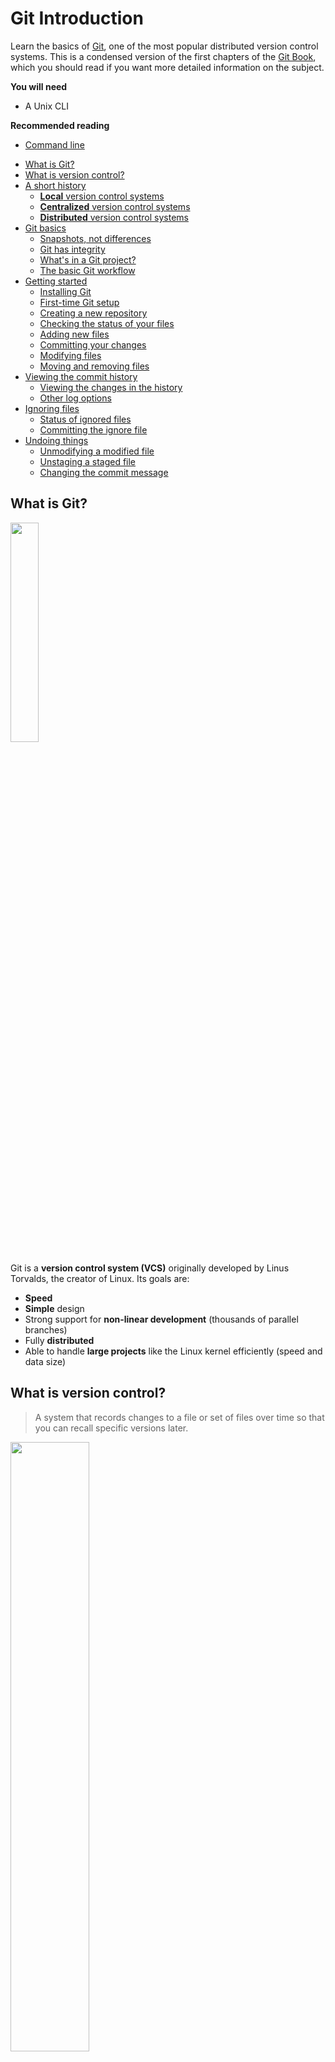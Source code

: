 # Git Introduction

Learn the basics of [Git][git], one of the most popular distributed version control systems.
This is a condensed version of the first chapters of the [Git Book](https://git-scm.com/book/en/v2), which you should read if you want more detailed information on the subject.

<!-- slide-include ../../BANNER.md -->

**You will need**

* A Unix CLI

**Recommended reading**

* [Command line](../cli/)

<!-- START doctoc generated TOC please keep comment here to allow auto update -->
<!-- DON'T EDIT THIS SECTION, INSTEAD RE-RUN doctoc TO UPDATE -->


- [What is Git?](#what-is-git)
- [What is version control?](#what-is-version-control)
- [A short history](#a-short-history)
  - [**Local** version control systems](#local-version-control-systems)
  - [**Centralized** version control systems](#centralized-version-control-systems)
  - [**Distributed** version control systems](#distributed-version-control-systems)
- [Git basics](#git-basics)
  - [Snapshots, not differences](#snapshots-not-differences)
  - [Git has integrity](#git-has-integrity)
  - [What's in a Git project?](#whats-in-a-git-project)
  - [The basic Git workflow](#the-basic-git-workflow)
- [Getting started](#getting-started)
  - [Installing Git](#installing-git)
  - [First-time Git setup](#first-time-git-setup)
  - [Creating a new repository](#creating-a-new-repository)
  - [Checking the status of your files](#checking-the-status-of-your-files)
  - [Adding new files](#adding-new-files)
  - [Committing your changes](#committing-your-changes)
  - [Modifying files](#modifying-files)
  - [Moving and removing files](#moving-and-removing-files)
- [Viewing the commit history](#viewing-the-commit-history)
  - [Viewing the changes in the history](#viewing-the-changes-in-the-history)
  - [Other log options](#other-log-options)
- [Ignoring files](#ignoring-files)
  - [Status of ignored files](#status-of-ignored-files)
  - [Committing the ignore file](#committing-the-ignore-file)
- [Undoing things](#undoing-things)
  - [Unmodifying a modified file](#unmodifying-a-modified-file)
  - [Unstaging a staged file](#unstaging-a-staged-file)
  - [Changing the commit message](#changing-the-commit-message)

<!-- END doctoc generated TOC please keep comment here to allow auto update -->



## What is Git?

<a href='https://git-scm.com'><img src='images/git-logo.png' width='30%' /></a>

Git is a **version control system (VCS)** originally developed by Linus Torvalds, the creator of Linux.
Its goals are:

* **Speed**
* **Simple** design
* Strong support for **non-linear development** (thousands of parallel branches)
* Fully **distributed**
* Able to handle **large projects** like the Linux kernel efficiently (speed and data size)



## What is version control?

> A system that records changes to a file or set of files over time so that you can recall specific versions later.

<p class='center'><img src='images/commits.png' width='50%' /></p>

What can I do with it?

* **Revert** specific files (or an entire project) back to a previous state.
* **Compare** changes over time.
* See who last modified something that might be causing a problem, when the issue was introduced, and more.
* **Recover** if you screw things up or lose files.
* **Collaborate** on a project as a distributed team.



## A short history

<!-- slide-front-matter class: center, middle -->



### **Local** version control systems

<!-- slide-column -->

Basically, you **manually** copy your files into other directories to keep old versions.

Systems such as [RCS][rcs] automate this process.

<!-- slide-column -->

<img src='images/local-vcs.png' width='100%' />

<!-- slide-container -->

**But:**

* It's easy to accidentally edit the wrong files
* It's hard to **collaborate** on different versions with other people



### **Centralized** version control systems

<!-- slide-column -->

Systems such as [CVS][cvs] and [Subversion][svn] use a **single central server** that keeps all the versioned files.
and clients get files from there.

Administrators have **fine-grained control** over who can do what.

<!-- slide-column -->

<img src='images/centralized-vcs.png' width='100%' />

<!-- slide-container -->

**But:**

* The centralized server is a **single point of failure**
* If proper backups are not kept, the history of the project **can be lost**

> (You could also consider storing your files in a shared Dropbox, Google Drive, etc. to be a kind of centralized version control system.
> However, it's doesn't have as many tools for **consulting and manipulating the history** of your project, or to **collaborate on source code**.)



### **Distributed** version control systems

<!-- slide-column -->

Systems such as [Git][git] and [Mercurial][mercurial] are **distributed**.
Clients **fully mirror** the repository, not just the latest snapshot.

* Each client has a **full backup** of the project
* Different [types of collaborative workflows][distributed-workflows] can be used

<!-- slide-column -->

<img src='images/distributed-vcs.png' width='100%' />



## Git basics

<!-- slide-front-matter class: center, middle -->



### Snapshots, not differences

<!-- slide-column 45 -->

Unlike other version control systems, Git stores its data as **snapshots** instead of file-based changes.

Because Git stores all versions of all files **locally**, most Git operations are almost instantaneous and do not require a connection to a server:

* Browsing the history
* Checking a file's changes from a month ago
* Committing

<!-- slide-column -->

**Changes (Subversion)**

<img src='images/deltas.png' width='100%' />

**Snapshots (Git)**

<img src='images/snapshots.png' width='100%' />

<!-- slide-notes -->

Git thinks of its data more like a set of **snapshots** of a miniature filesystem.

Every time you save the state of your project in Git, it basically takes a picture of what all your files look like at that moment and stores a reference to that snapshot.
To be efficient, **if files have not changed, Git doesn't store the file again**, just a link to the previous identical file it has already stored.
Git thinks about its data more like a stream of snapshots.



### Git has integrity

All Git objects are identified by a [SHA-1][sha1] hash that looks like this:

```
24b9da6552252987aa493b52f8696cd6d3b00373
```

You will see them all over the place in Git.
Often you will only see a prefix (the first 6-7 characters):

```
24b9da6
```

Because all content is hashed, it's impossible for files to be lost or corrupted without Git knowing about it.
This functionality is built into Git at the lowest levels and is integral to its philosophy.



### What's in a Git project?

The file structure in a Git project looks like this:

```txt
my-project:
  .git:
    HEAD
    config
    hooks
    index
    objects
    ...
  file1.txt
  file2.txt
  dir:
    file3.txt
```

A Git project has three main parts:

* The Git directory
* The working directory
* The staging area

#### The Git directory

The Git directory is where Git stores all the **snapshots** of the different **versions** of your files.
This is the most important part of Git, and it is what is copied when you clone a repository from another computer or a server.

It's located in the `.git` directory in the project's directory:

```txt
my-project:
* .git:
*   HEAD
*   config
*   hooks
*   index
*   objects
*   ...
  file1.txt
  file2.txt
  dir:
    file3.txt
```

You should never modify any of the files in this directory yourself;
you could easily corrupt the Git repository.

It is hidden by default, but you can see it on the command line.

#### The working directory (also called the working tree)

The working directory contains the **files you are currently working on**; that is, **one specific version** of your project.
These files are pulled out of the compressed database in the Git directory and placed in your project's directory for you to use or modify:

```txt
*my-project:
  .git:
    HEAD
    config
    hooks
    index
    objects
    ...
* file1.txt
* file2.txt
* dir:
*   file3.txt
```

#### The staging area (also called the index)

The staging area is a file, generally contained in your Git directory, that stores information about **what will go into the next commit (or version)**.

Before file snapshots are **committed** in the Git directory, they must go through the *staging area*:

```txt
my-project:
  .git:
    HEAD
    config
    hooks
*   index
    objects
    ...
  file1.txt
  file2.txt
  dir:
    file3.txt
```



### The basic Git workflow

This is one of the **most important things to remember about Git**:

<p class='center'><img src='images/areas.png' width='60%' /></p>

* You **check out** a specific version of your files into the *working directory*
* You **modify** files (or add new files) in your *working directory*
* You **stage** the files, adding snapshots of them to your *staging area*
* You do a **commit**, which takes the files as they are in the *staging area* and stores that snapshot permanently to your *Git directory*

#### Using the staging area

New snapshots of files **MUST go through the staging area** to be **committed** into the Git directory.

<img src='images/staging-area-loading-dock.jpg' width='100%' />



## Getting started

The rest of this documentation is a tutorial where you will learn how to:

* Configure Git for the first time
* Create a new repository
* Check the status of your files
* Track new files
* Stage and commit modified files
* Move and remove files
* Ignore files



### Installing Git

There are a lot of different ways to use Git:
the original **command line tools** and various **GUIs** of varying capabilities.
But the command line is the only place you can run **all** Git commands with all their options.

If you know how to run the command line version,
you can easily figure out how to use the GUI version,
while the opposite is not necessarily true.
So the **command line** is what we will use.

Some of you may already have Git installed.
Run the following command in a CLI to make sure:

```bash
$> git --version
git version 2.11.0
```

If you don't have it, follow these [installation instructions][install-git] to install Git on your machine.



### First-time Git setup

Now that you have Git, you must configure your **identity**: your user name and e-mail address.
This is important because **every Git commit uses this information**, and it's *immutably* baked into every commit you make.

Use the `git config` command to do this:

```bash
$> git config --global user.name "John Doe"
$> git config --global user.email john.doe@example.com
```

You can also run the command with the `--list` option to check that the settings were successfully applied:

```bash
$> git config --list
user.name=John Doe
user.email=john.doe@example.com
```

> Note that with the `--global` option, Git will store these settings in your user configuration file (`~/.gitconfig`),
> so you only need to do this **once on any given computer**.
> You can also change them at any time by running the commands again.
> Run `cat ~/.gitconfig` to display this file.



### Creating a new repository

Let's get started by creating a directory for our new project:

```bash
$> cd /path/to/projects
$> mkdir hello-project
```

Go into the directory and run `git init` to create a Git repository:

```bash
$> cd hello-project
$> git init
Initialized empty Git repository in ~/hello-project
```

This creates a Git directory (`.git`) with an empty object database.
At this point, nothing in your project is tracked yet.



### Checking the status of your files

The main tool you use to determine which files are in which state is the `git status` command.
If you run it in the repo you just created, you should see something like this:

```bash
$> git status
On branch master

Initial commit

nothing to commit (create/copy files and use "git add" to track)
```

This means you have an empty repo with no commits, and a **clean working directory** – there is nothing there.

As you can see, Git often helps you by telling you what you can do next: you need to start adding some files.

> **The `git status` command is your best friend when using Git.**
> Do not hesitate to use it at any time to check in what state you are.



### Adding new files

In the project's directory, write "Hello World" into a `hello.txt` file and "Hi Bob" into a `hi.txt` file:

```bash
$> echo "Hello World" > hello.txt
$> echo "Hi Bob" > hi.txt
```

Re-run the `git status` command:

```bash
$> git status
On branch master

Initial commit

Untracked files:
  (use "git add <file>..." to include in what will be committed)

  hello.txt
  hi.txt

nothing added to commit but untracked files present (use "git add" to track)
```

Those files are **untracked**.
Git will not include them in the repository unless you **explicitly** tell it to do so.

#### Tracking new files

In order to begin tracking a new file, you must use the `git add` command:

```bash
$> git add hello.txt
$> git add hi.txt
$> git status
On branch master

Initial commit

Changes to be committed:
  (use "git rm --cached <file>..." to unstage)

    new file:   hello.txt
    new file:   hi.txt
```

The files are now **staged**: they will be in the next commit.

**Tips:**

* `git add *.txt` would have added the two files in one command.
* `git add .` would have added all the files in the current directory (recursively).

#### Checking staged changes

Git can show you what you have **staged**:

```diff
$> git diff --staged

diff --git a/hello.txt b/`hello.txt`
new file mode 100644
index 0000000..557db03
--- /dev/null
+++ b/hello.txt
@@ -0,0 +1 @@
+Hello World
diff --git a/hi.txt b/`hi.txt`
new file mode 100644
index 0000000..e5db1d9
--- /dev/null
+++ b/hi.txt
@@ -0,0 +1 @@
+Hello Bob
```

It shows you each staged file and the changes in those files.



### Committing your changes

Now that your staging area is set up the way you want it, you can **commit** your changes with the `git commit` command.
This command takes a `--message` or `-m` option where you should put a short description of the changes you made:

```bash
$> git commit -m "Add hello and hi files"

[master (root-commit) `c90aa36`] Add hello and hi files
 2 files changed, 2 insertions(+)
 create mode 100644 hello.txt
 create mode 100644 hi.txt
```

Note that Git gives you the beginning of the new commit's SHA-1 checksum (`c90aa36` in this example, but it will be different on your machine)
along with change statistics and other information.

```bash
$> git status
On branch master
nothing to commit, working tree clean
```



### Modifying files

Let's make some changes.
Add one line to both files:

```bash
echo "You are beautiful" >> hello.txt
echo "Hi Jane" >> hi.txt
```

And see what Git tells us:

```bash
$> git status
On branch master
Changes not staged for commit:
  (use "git add <file>..." to update what will be committed)
  (use "git checkout -- <file>..." to discard changes in working directory)

  modified:   hello.txt
  modified:   hi.txt

no changes added to commit (use "git add" and/or "git commit -a")
```

Git has identified the **modified files** different from the last commit,
but they are **not staged**, meaning that if you try to commit now, those changes will **not** be committed.

#### Staging modified files

Stage the changes on the `hello.txt` file and check the status:

```bash
$> git add hello.txt

$> git status
On branch master
Changes to be committed:
  (use "git reset HEAD <file>..." to unstage)

  modified:   hello.txt

Changes not staged for commit:
  (use "git add <file>..." to update what will be committed)
  (use "git checkout -- <file>..." to discard changes in working directory)

  modified:   hi.txt
```

If you commit now, only the changes on `hello.txt` will be included in the snapshot, while the changes in `hi.txt` will remain uncommitted.

#### Modifying a staged file

Before committing, let's make another change to `hello.txt` and check the status:

```bash
$> echo "I see trees of green" >> hello.txt

$> git status
On branch master
Changes to be committed:
  (use "git reset HEAD <file>..." to unstage)

  modified:   hello.txt

Changes not staged for commit:
  (use "git add <file>..." to update what will be committed)
  (use "git checkout -- <file>..." to discard changes in working directory)

  modified:   hello.txt
  modified:   hi.txt
```

`hello.txt` is shown both under "Changes to be committed" and "Changes not staged for commit".
What does this mean?

#### Checking staged and unstaged changes

<!-- slide-column 40 -->

Use `git diff` with the `--staged` option to show **staged** changes.

<!-- slide-column -->

```diff
$> git diff --staged
diff --git a/hello.txt b/hello.txt
index 557db03..2136a8e 100644
--- a/hello.txt
+++ b/hello.txt
@@ -1 +1,2 @@
 Hello World
+You are beautiful
```

<!-- slide-container -->

<!-- slide-column 40 -->

You can also use it without the option to see **unstaged** changes.

<!-- slide-column -->

```diff
$> git diff
diff --git a/hello.txt b/hello.txt
index 2136a8e..730ea5a 100644
--- a/hello.txt
+++ b/hello.txt
@@ -1,2 +1,3 @@
 Hello World
 You are beautiful
+I see trees of green
diff --git a/hi.txt b/hi.txt
index e5db1d9..f74a87a 100644
--- a/hi.txt
+++ b/hi.txt
@@ -1 +1,2 @@
 Hello Bob
+Hi Jane
```

#### Staging area versus working directory

This example shows you that the working directory and the staging area and really two separate steps.

* The version of `hello.txt` you have **staged** contains two lines of text ("Hello World" and "You are beautiful").
  This is what will be committed.

* The version of `hello.txt` in the **working directory** has an additional line of text ("I see trees of green") which you added later.
  It will not be included in the next commit unless you stage the file again.

<p class='center'><img src='images/areas.png' width='60%' /></p>

#### Committing partially staged changes

Commit now:

```bash
$> git commit -m "The world is beautiful"
[master b65ec9c] The world is beautiful
 1 file changed, 1 insertion(+)
```

As expected, the changes we did not stage are still **uncommitted**.

```bash
$> git status
On branch master
Changes not staged for commit:
  (use "git add <file>..." to update what will be committed)
  (use "git checkout -- <file>..." to discard changes in working directory)

  modified:   hello.txt
  modified:   hi.txt

no changes added to commit (use "git add" and/or "git commit -a")
```

Let's fix that:

```bash
$> git add .
$> git commit -m "New lines in hello.txt and hi.txt"
[master dfc6c75] New lines in hello.txt and hi.txt
 2 files changed, 2 insertions(+)
```



### Moving and removing files

Git has a `git mv` and `git rm` command, but nobody uses them for day-to-day work on files.
It's simpler to just move or remove the files yourself:

```bash
$> mv hi.txt people.txt

$> git status
On branch master
Changes not staged for commit:
  (use "git add/rm <file>..." to update what will be committed)
  (use "git checkout -- <file>..." to discard changes in working directory)

  deleted:    hi.txt

Untracked files:
  (use "git add <file>..." to include in what will be committed)

  people.txt

no changes added to commit (use "git add" and/or "git commit -a")
```

#### Adding all changes

You can tell Git to add all changes (additions, modifications and removals):

```bash
$> git add --all

$> git status
On branch master
Changes to be committed:
  (use "git reset HEAD <file>..." to unstage)

  renamed:    hi.txt -> people.txt
```

Note that Git can tell that the file was moved.

Many developers simply modify and manipulate files in their favorite editor or IDE, then use the command above.

You may commit the rename now:

```bash
$> git commit -m "Rename hi.txt to people.txt"
```



## Viewing the commit history

Git has a very powerful `log` command:

```bash
$> git log
commit 739b7c8987d72879f79ac7979as8f9db790a82da
Author: John Doe <john.doe@example.com>
Date:   Mon Jan 23 11:50:09 2017 +0100

    Rename hi.txt to people.txt

commit e753ceb86806b285aa105a846c7295e826439637
Author: John Doe <john.doe@example.com>
Date:   Mon Jan 23 11:50:07 2017 +0100

    New lines in hello.txt and hi.txt

commit 4c56257f622c53f1ddeaf3d58b6729b01b35aedb
Author: John Doe <john.doe@example.com>
Date:   Mon Jan 23 11:50:00 2017 +0100

    The world is beautiful

...
```



### Viewing the changes in the history

With the `--patch` option, you can see that Git shows you the differences you introduced in each commit:

```diff
$> git log --patch
commit e753ceb86806b285aa105a846c7295e826439637
Author: John Doe <john.doe@example.com>
Date:   Mon Jan 23 11:50:07 2017 +0100

    New lines in hello.txt and hi.txt

diff --git a/hello.txt b/hello.txt
index 2136a8e..730ea5a 100644
--- a/hello.txt
+++ b/hello.txt
@@ -1,2 +1,3 @@
 Hello World
 You are beautiful
+I see trees of green
diff --git a/hi.txt b/hi.txt
index e5db1d9..f74a87a 100644
--- a/hi.txt
+++ b/hi.txt
@@ -1 +1,2 @@
 Hello Bob
+Hi Jane
```



### Other log options

The `git log` has many options to customize its output or limit what commits it shows you.
Here are some other useful options:

Option     | Limit to
:-         | :-
`--stat`   | Show the list of changed files
`--pretty` | Show the commit history with a [custom format][git-log-pretty-formats]
`-(n)`     | Only the last n commits
`--after`  | Only commits made after the specified date
`--before` | Only commits made before the specified date
`--author` | Only commits whose author matches the specified string
`--grep`   | Only commits with a commit message containing the string
`-S`       | Only commits adding or removing code matching the string

Use `git help log` or read [the documentation][git-log] to learn more.



## Ignoring files

Sometimes there are files you don't want to commit in your repository:

* Log files
* Dependencies
* Build artifacts

You can tell Git not to track them by adding a `.gitignore` file to your repository.
Create it now with this content:

```txt
 *.log
 node_modules
```



### Status of ignored files

Ignored files are no longer shown when using `git status`:

```bash
$> echo data > app.log

$> git status
On branch master
nothing to commit, working tree clean
```



### Committing the ignore file

Do not forget to add and commit the `.gitignore` file:

```bash
$> git add .gitignore
$> git commit -m "Ignore file"
```

> That way, when you start collaborating with the other developers in your team,
> the same files will be ignored on their machine.



## Undoing things

There are several ways of undoing things with Git.
We'll review a few of the tools available.

**_Be careful:_** you can't always undo some of these operations.



### Unmodifying a modified file

Sometimes you make a change and you realize it was wrong or you don't need it anymore.
Git actually tells you what to do to discard that change:

```bash
$> echo "Hi Steve" >> people.txt
$> git status
On branch master
Changes not staged for commit:
  (use "git add <file>..." to update what will be committed)
  `(use "git checkout -- <file>..." to discard changes in working directory)`

  modified:   people.txt

no changes added to commit (use "git add" and/or "git commit -a")
```

Simply use `git checkout` as instructed:

```bash
$> git checkout people.txt

$> git status
On branch master
nothing to commit, working tree clean
```

Note that in this case, **the change is forever lost** as it was never committed.



### Unstaging a staged file

If you have staged a file but realize you don't want it in the next commit anymore, Git also tells you what to do:

```bash
$> echo "Hi Steve" >> people.txt
$> git add people.txt
$> git status
On branch master
Changes to be committed:
  `(use "git reset HEAD <file>..." to unstage)`

  modified:   people.txt
```

Use `git reset` as instructed:

```bash
$> git reset HEAD people.txt
Unstaged changes after reset:
M       people.txt
```

The changes will still be in the file in the working directory.
If you want to completely get rid of them, you can use `git checkout` as shown before.



### Changing the commit message

Oops, you've used the wrong commit message and want to change it?

```bash
$> git commit -m "Fix teh prblme"

$> git commit --amend -m "Fix the problem"
```

If you notice that you've forgotten to stage a file into the commit, you can also amend the commit to include it.
The following commands will only create one commit:

```bash
$> git commit -m "Fix the problem"
$> git add TheFix.java
$> git commit --amend -m "Fix the problem"
```

**Be careful:** this changes the commit and its SHA-1 hash.
You should not do this if you have already shared this commit with others.




[rcs]: https://en.wikipedia.org/wiki/Revision_Control_System
[cvs]: https://en.wikipedia.org/wiki/Concurrent_Versions_System
[svn]: https://subversion.apache.org/
[git]: https://git-scm.com/
[git-log]: https://git-scm.com/book/en/v2/Git-Basics-Viewing-the-Commit-History
[mercurial]: https://www.mercurial-scm.org/
[distributed-workflows]: https://git-scm.com/book/en/v2/Distributed-Git-Distributed-Workflows
[sha1]: https://en.wikipedia.org/wiki/SHA-1
[install-git]: https://git-scm.com/book/en/v2/Getting-Started-Installing-Git
[git-log-pretty-formats]: https://git-scm.com/docs/git-log#_pretty_formats
